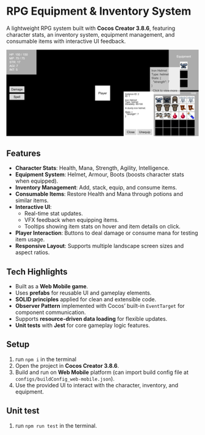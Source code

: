 # RPG Equipment & Inventory System

A lightweight RPG system built with **Cocos Creator 3.8.6**, featuring character stats, an inventory system, equipment management, and consumable items with interactive UI feedback.

![Display](screenshot_view.png)

## Features

- **Character Stats**: Health, Mana, Strength, Agility, Intelligence.
- **Equipment System**: Helmet, Armour, Boots (boosts character stats when equipped).
- **Inventory Management**: Add, stack, equip, and consume items.
- **Consumable Items**: Restore Health and Mana through potions and similar items.
- **Interactive UI**:
  - Real-time stat updates.
  - VFX feedback when equipping items.
  - Tooltips showing item stats on hover and item details on click.
- **Player Interaction**: Buttons to deal damage or consume mana for testing item usage.
- **Responsive Layout**: Supports multiple landscape screen sizes and aspect ratios.

## Tech Highlights

- Built as a **Web Mobile game**.
- Uses **prefabs** for reusable UI and gameplay elements.
- **SOLID principles** applied for clean and extensible code.
- **Observer Pattern** implemented with Cocos’ built-in `EventTarget` for component communication.
- Supports **resource-driven data loading** for flexible updates.
- **Unit tests** with **Jest** for core gameplay logic features.

## Setup

1. run `npm i` in the terminal
2. Open the project in **Cocos Creator 3.8.6**.
3. Build and run on **Web Mobile** platform (can import build config file at `configs/buildConfig_web-mobile.json`).
4. Use the provided UI to interact with the character, inventory, and equipment.

## Unit test

1. run `npm run test` in the terminal.
